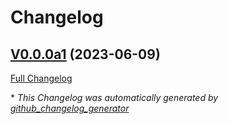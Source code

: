 # Changelog

## [V0.0.0a1](https://github.com/OpenVoiceOS/ovos-microphone-plugin-files/tree/V0.0.0a1) (2023-06-09)

[Full Changelog](https://github.com/OpenVoiceOS/ovos-microphone-plugin-files/compare/8bb274a87a2eae66d39943309c35e6a5b9496295...V0.0.0a1)



\* *This Changelog was automatically generated by [github_changelog_generator](https://github.com/github-changelog-generator/github-changelog-generator)*
